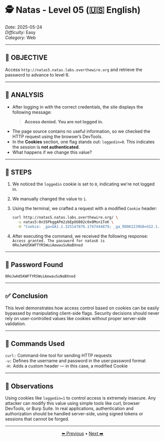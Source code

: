 # 🕵️ Natas - Level 05 (🇺🇸 English)  
*Date:* 2025-05-24  
*Difficulty:* Easy  
*Category:* Web

---

## 🎯 OBJECTIVE

Access `http://natas5.natas.labs.overthewire.org` and retrieve the password to advance to level 6.

---

## 🔎 ANALYSIS

- After logging in with the correct credentials, the site displays the following message:  
  > **Access denied. You are not logged in.**
- The page source contains no useful information, so we checked the HTTP request using the browser’s DevTools.
- In the **Cookies** section, one flag stands out: `loggedin=0`. This indicates the session is **not authenticated**.
- What happens if we change this value?

---

## 🧱 STEPS

1. We noticed the `loggedin` cookie is set to `0`, indicating we're not logged in.
2. We manually changed the value to `1`.
3. Using the terminal, we crafted a request with a modified `Cookie` header:

   ```bash
   curl http://natas5.natas.labs.overthewire.org/ \
     -u natas5:0n35PkggAPm2zbEpOU802c0x0Msn1ToK \
     -H "Cookie: _ga=GA1.1.325147876.1747444879; _ga_RD0K2239G0=GS2.1.s1748038204\$o13\$g1\$t1748038952\$j0\$l0\$h0; loggedin=1"
4. After executing the command, we received the following response:
`Access granted. The password for natas6 is 0RoJwHdSKWFTYR5WuiAewauSuNaBXned`

---

## 🔑 Password Found

```
0RoJwHdSKWFTYR5WuiAewauSuNaBXned
```

---

## ✅ Conclusion

This level demonstrates how access control based on cookies can be easily bypassed by manipulating client-side flags.
Security decisions should never rely on user-controlled values like cookies without proper server-side validation.

---

## 🧪 Commands Used

`curl:` Command-line tool for sending HTTP requests   
`-u:` Defines the username and password in the user:password format  
`-H:` Adds a custom header — in this case, a modified Cookie   

---

## 🧠 Observations

Using cookies like `loggedin=1` to control access is extremely insecure.
Any attacker can modify this value using simple tools like curl, browser DevTools, or Burp Suite.
In real applications, authentication and authorization should be handled server-side, using signed tokens or sessions that cannot be forged.

---

<p align="center"> <a href="../Natas04/Readme.md">⬅️ Previous</a> • <a href="../Natas06/Readme.md">Next ➡️</a> </p>
